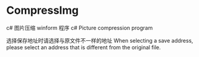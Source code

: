 # CompressImg

c# 图片压缩 winform 程序
c# Picture compression program

选择保存地址时请选择与原文件不一样的地址
When selecting a save address, please select an address that is different from the original file.
